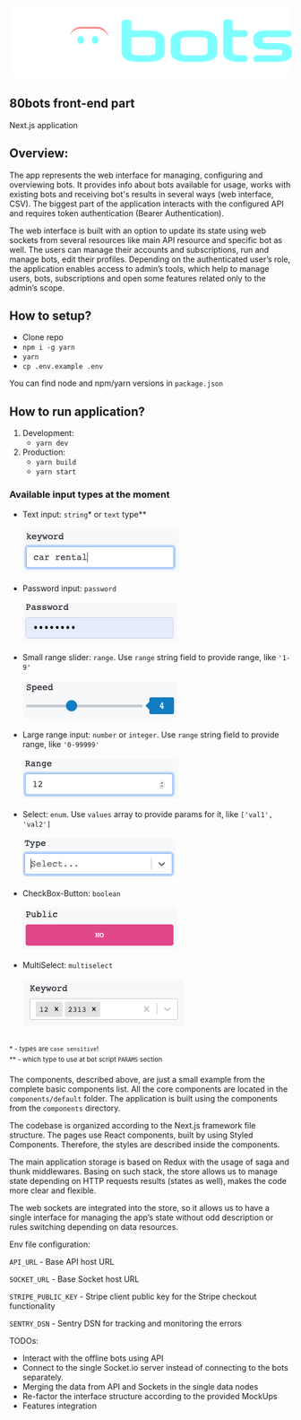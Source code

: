 ![80bots front-end](public/images/80bots-logo.svg)

## 80bots front-end part

Next.js application

## Overview:

The app represents the web interface for managing, configuring and overviewing bots. 
It provides info about bots available for usage, works with existing bots and receiving bot's results in several ways (web interface, CSV).
The biggest part of the application interacts with the configured API and requires token authentication (Bearer Authentication).

The web interface is built with an option to update its state using web sockets from several resources like main API 
resource and specific bot as well.
The users can manage their accounts and subscriptions, run and manage bots, edit their profiles.
Depending on the authenticated user’s role, the application enables access to admin’s tools, which help to manage users,
 bots, subscriptions and open some features related only to the admin’s scope.


## How to setup?

- Clone repo
- `npm i -g yarn`
- `yarn`
- `cp .env.example .env`

You can find node and npm/yarn versions in `package.json`

## How to run application?

1. Development: 
    - `yarn dev`
2. Production:
    - `yarn build`
    - `yarn start`
    
### Available input types at the moment
- Text input: `string`* or `text` type**<br/><br/>
![Text](public/images/misc/text.png)<br/><br/>
- Password input: `password`<br/><br/>
![Password](public/images/misc/password.png)<br/><br/>
- Small range slider: `range`. Use `range` string field to provide range, like `'1-9'`<br/><br/>
![Slider](public/images/misc/slider.png)<br/><br/>
- Large range input: `number` or `integer`. Use `range` string field to provide range, like `'0-99999'`<br/><br/>
![Slider](public/images/misc/number.png)<br/><br/>
- Select: `enum`. Use `values` array to provide params for it, like `['val1', 'val2']`<br/><br/>
![Select](public/images/misc/select.png)<br/><br/>
- CheckBox-Button: `boolean`<br/><br/>
![Checkbox-Button](public/images/misc/checkbox-button.png)<br/><br/>
- MultiSelect: `multiselect`<br/><br/>
![Checkbox-Button](public/images/misc/multiselect.png)<br/><br/>

<sup>* - types are `case sensitive`!</sup><br/>
<sup>** - which type to use at bot script `PARAMS` section</sup>

The components, described above, are just a small example from the complete basic components list. All the core 
components are located in the `components/default` folder. 
The application is built using the components from the `components` directory.

The codebase is organized according to the Next.js framework file structure. The pages use React components, 
built by using Styled Components. Therefore, the styles are described inside the components.

The main application storage is based on Redux with the usage of saga and thunk middlewares. Basing on such stack, 
the store allows us to manage state depending on HTTP requests results (states as well), makes the code more clear and flexible.

The web sockets are integrated into the store, so it allows us to have a single interface for managing the app’s 
state without odd description or rules switching depending on data resources.

Env file configuration:

`API_URL` - Base API host URL

`SOCKET_URL` - Base Socket host URL

`STRIPE_PUBLIC_KEY` - Stripe client public key for the Stripe checkout functionality

`SENTRY_DSN` - Sentry DSN for tracking and monitoring the errors

TODOs:
- Interact with the offline bots using API
- Connect to the single Socket.io server instead of connecting to the bots separately.
- Merging the data from API and Sockets in the single data nodes
- Re-factor the interface structure according to the provided MockUps
- Features integration
